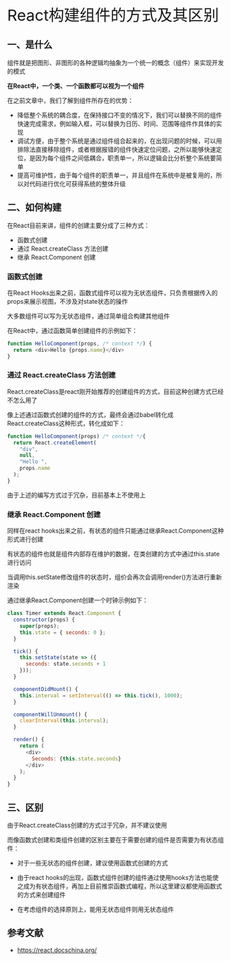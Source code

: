 <font style="font-size: 36px;">React构建组件的方式及其区别</font>

## 一、是什么
组件就是把图形、非图形的各种逻辑均抽象为一个统一的概念（组件）来实现开发的模式

<strong>在React中，一个类、一个函数都可以视为一个组件</strong>

在之前文章中，我们了解到组件所存在的优势：

- 降低整个系统的耦合度，在保持接口不变的情况下，我们可以替换不同的组件快速完成需求，例如输入框，可以替换为日历、时间、范围等组件作具体的实现
- 调试方便，由于整个系统是通过组件组合起来的，在出现问题的时候，可以用排除法直接移除组件，或者根据报错的组件快速定位问题，之所以能够快速定位，是因为每个组件之间低耦合，职责单一，所以逻辑会比分析整个系统要简单
- 提高可维护性，由于每个组件的职责单一，并且组件在系统中是被复用的，所以对代码进行优化可获得系统的整体升级

## 二、如何构建
在React目前来讲，组件的创建主要分成了三种方式：

- 函数式创建
- 通过 React.createClass 方法创建
- 继承 React.Component 创建
### 函数式创建
在React Hooks出来之前，函数式组件可以视为无状态组件，只负责根据传入的props来展示视图，不涉及对state状态的操作

大多数组件可以写为无状态组件，通过简单组合构建其他组件

在React中，通过函数简单创建组件的示例如下：
```js
function HelloComponent(props, /* context */) {
  return <div>Hello {props.name}</div>
}
```
### 通过 React.createClass 方法创建
React.createClass是react刚开始推荐的创建组件的方式，目前这种创建方式已经不怎么用了

像上述通过函数式创建的组件的方式，最终会通过babel转化成React.createClass这种形式，转化成如下：
```js
function HelloComponent(props) /* context */{
  return React.createElement(
    "div",
    null,
    "Hello ",
    props.name
  );
}
```
由于上述的编写方式过于冗杂，目前基本上不使用上

### 继承 React.Component 创建
同样在react hooks出来之前，有状态的组件只能通过继承React.Component这种形式进行创建

有状态的组件也就是组件内部存在维护的数据，在类创建的方式中通过this.state进行访问

当调用this.setState修改组件的状态时，组价会再次会调用render()方法进行重新渲染

通过继承React.Component创建一个时钟示例如下：
```js
class Timer extends React.Component {
  constructor(props) {
    super(props);
    this.state = { seconds: 0 };
  }

  tick() {
    this.setState(state => ({
      seconds: state.seconds + 1
    }));
  }

  componentDidMount() {
    this.interval = setInterval(() => this.tick(), 1000);
  }

  componentWillUnmount() {
    clearInterval(this.interval);
  }

  render() {
    return (
      <div>
        Seconds: {this.state.seconds}
      </div>
    );
  }
}
```
## 三、区别
由于React.createClass创建的方式过于冗杂，并不建议使用

而像函数式创建和类组件创建的区别主要在于需要创建的组件是否需要为有状态组件：

- 对于一些无状态的组件创建，建议使用函数式创建的方式

- 由于react hooks的出现，函数式组件创建的组件通过使用hooks方法也能使之成为有状态组件，再加上目前推崇函数式编程，所以这里建议都使用函数式的方式来创建组件

- 在考虑组件的选择原则上，能用无状态组件则用无状态组件

## 参考文献
- https://react.docschina.org/